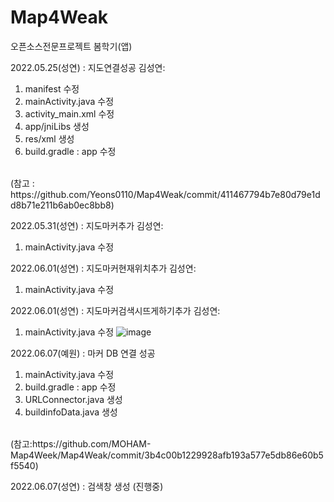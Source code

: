 # Map4Weak
오픈소스전문프로젝트 봄학기(앱)


2022.05.25(성연) :  지도연결성공
김성연:
1. manifest 수정
2. mainActivity.java 수정
3. activity_main.xml 수정
4. app/jniLibs 생성
5. res/xml 생성
6. build.gradle : app 수정 
<br>
(참고 : https://github.com/Yeons0110/Map4Weak/commit/411467794b7e80d79e1dd8b71e211b6ab0ec8bb8)


2022.05.31(성연) :  지도마커추가
김성연:

1. mainActivity.java 수정


2022.06.01(성연) :  지도마커현재위치추가
김성연:

1. mainActivity.java 수정

2022.06.01(성연) :  지도마커검색시뜨게하기추가
김성연:

1. mainActivity.java 수정
       ![image](https://user-images.githubusercontent.com/74572293/171294869-8e406d8f-f78d-48b6-84e4-84938aa3deac.png)

2022.06.07(예원) : 마커 DB 연결 성공
1. mainActivity.java 수정
2. build.gradle : app 수정
3. URLConnector.java 생성
4. buildinfoData.java 생성 
<br>
(참고:https://github.com/MOHAM-Map4Week/Map4Weak/commit/3b4c00b1229928afb193a577e5db86e60b5f5540)

2022.06.07(성연) : 검색창 생성 (진행중)
